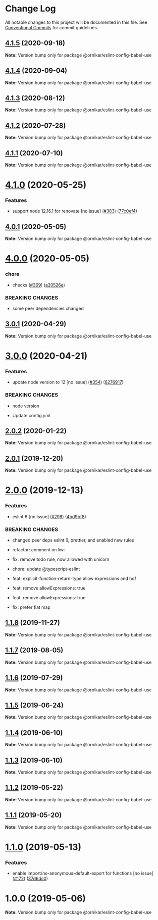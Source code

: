 # Change Log

All notable changes to this project will be documented in this file.
See [Conventional Commits](https://conventionalcommits.org) for commit guidelines.

## [4.1.5](https://github.com/ornikar/shared-configs/compare/@ornikar/eslint-config-babel-use@4.1.4...@ornikar/eslint-config-babel-use@4.1.5) (2020-09-18)

**Note:** Version bump only for package @ornikar/eslint-config-babel-use





## [4.1.4](https://github.com/ornikar/shared-configs/compare/@ornikar/eslint-config-babel-use@4.1.3...@ornikar/eslint-config-babel-use@4.1.4) (2020-09-04)

**Note:** Version bump only for package @ornikar/eslint-config-babel-use





## [4.1.3](https://github.com/ornikar/shared-configs/compare/@ornikar/eslint-config-babel-use@4.1.2...@ornikar/eslint-config-babel-use@4.1.3) (2020-08-12)

**Note:** Version bump only for package @ornikar/eslint-config-babel-use





## [4.1.2](https://github.com/ornikar/shared-configs/compare/@ornikar/eslint-config-babel-use@4.1.1...@ornikar/eslint-config-babel-use@4.1.2) (2020-07-28)

**Note:** Version bump only for package @ornikar/eslint-config-babel-use





## [4.1.1](https://github.com/ornikar/shared-configs/compare/@ornikar/eslint-config-babel-use@4.1.0...@ornikar/eslint-config-babel-use@4.1.1) (2020-07-10)

**Note:** Version bump only for package @ornikar/eslint-config-babel-use





# [4.1.0](https://github.com/ornikar/shared-configs/compare/@ornikar/eslint-config-babel-use@4.0.1...@ornikar/eslint-config-babel-use@4.1.0) (2020-05-25)


### Features

* support node 12.16.1 for renovate [no issue] ([#383](https://github.com/ornikar/shared-configs/issues/383)) ([77c0ef4](https://github.com/ornikar/shared-configs/commit/77c0ef4))





## [4.0.1](https://github.com/ornikar/shared-configs/compare/@ornikar/eslint-config-babel-use@4.0.0...@ornikar/eslint-config-babel-use@4.0.1) (2020-05-05)

**Note:** Version bump only for package @ornikar/eslint-config-babel-use





# [4.0.0](https://github.com/ornikar/shared-configs/compare/@ornikar/eslint-config-babel-use@3.0.1...@ornikar/eslint-config-babel-use@4.0.0) (2020-05-05)


### chore

* checks ([#369](https://github.com/ornikar/shared-configs/issues/369)) ([a30526e](https://github.com/ornikar/shared-configs/commit/a30526e))


### BREAKING CHANGES

* some peer dependencies changed





## [3.0.1](https://github.com/ornikar/shared-configs/compare/@ornikar/eslint-config-babel-use@3.0.0...@ornikar/eslint-config-babel-use@3.0.1) (2020-04-29)

**Note:** Version bump only for package @ornikar/eslint-config-babel-use





# [3.0.0](https://github.com/ornikar/shared-configs/compare/@ornikar/eslint-config-babel-use@2.0.2...@ornikar/eslint-config-babel-use@3.0.0) (2020-04-21)


### Features

* update node version to 12 [no issue] ([#354](https://github.com/ornikar/shared-configs/issues/354)) ([6276917](https://github.com/ornikar/shared-configs/commit/6276917))


### BREAKING CHANGES

* node version

* Update config.yml





## [2.0.2](https://github.com/ornikar/shared-configs/compare/@ornikar/eslint-config-babel-use@2.0.1...@ornikar/eslint-config-babel-use@2.0.2) (2020-01-22)

**Note:** Version bump only for package @ornikar/eslint-config-babel-use





## [2.0.1](https://github.com/ornikar/shared-configs/compare/@ornikar/eslint-config-babel-use@2.0.0...@ornikar/eslint-config-babel-use@2.0.1) (2019-12-20)

**Note:** Version bump only for package @ornikar/eslint-config-babel-use





# [2.0.0](https://github.com/ornikar/shared-configs/compare/@ornikar/eslint-config-babel-use@1.1.8...@ornikar/eslint-config-babel-use@2.0.0) (2019-12-13)


### Features

* eslint 6 [no issue] ([#298](https://github.com/ornikar/shared-configs/issues/298)) ([4bd9bf8](https://github.com/ornikar/shared-configs/commit/4bd9bf8))


### BREAKING CHANGES

* changed peer deps eslint 6, prettier, and enabled new rules

* refactor: comment on liwi

* fix: remove todo rule, now allowed with unicorn

* chore: update @typescript-eslint

* feat: explicit-function-return-type allow expressions and hof

* feat: remove allowExpressions: true

* feat: remove allowExpressions: true

* fix: prefer flat map





## [1.1.8](https://github.com/ornikar/shared-configs/compare/@ornikar/eslint-config-babel-use@1.1.7...@ornikar/eslint-config-babel-use@1.1.8) (2019-11-27)

**Note:** Version bump only for package @ornikar/eslint-config-babel-use





## [1.1.7](https://github.com/ornikar/shared-configs/compare/@ornikar/eslint-config-babel-use@1.1.6...@ornikar/eslint-config-babel-use@1.1.7) (2019-08-05)

**Note:** Version bump only for package @ornikar/eslint-config-babel-use





## [1.1.6](https://github.com/ornikar/shared-configs/compare/@ornikar/eslint-config-babel-use@1.1.5...@ornikar/eslint-config-babel-use@1.1.6) (2019-07-29)

**Note:** Version bump only for package @ornikar/eslint-config-babel-use





## [1.1.5](https://github.com/ornikar/shared-configs/compare/@ornikar/eslint-config-babel-use@1.1.4...@ornikar/eslint-config-babel-use@1.1.5) (2019-06-24)

**Note:** Version bump only for package @ornikar/eslint-config-babel-use





## [1.1.4](https://github.com/ornikar/shared-configs/compare/@ornikar/eslint-config-babel-use@1.1.3...@ornikar/eslint-config-babel-use@1.1.4) (2019-06-10)

**Note:** Version bump only for package @ornikar/eslint-config-babel-use





## [1.1.3](https://github.com/ornikar/shared-configs/compare/@ornikar/eslint-config-babel-use@1.1.2...@ornikar/eslint-config-babel-use@1.1.3) (2019-06-10)

**Note:** Version bump only for package @ornikar/eslint-config-babel-use





## [1.1.2](https://github.com/ornikar/shared-configs/compare/@ornikar/eslint-config-babel-use@1.1.1...@ornikar/eslint-config-babel-use@1.1.2) (2019-05-22)

**Note:** Version bump only for package @ornikar/eslint-config-babel-use





## [1.1.1](https://github.com/ornikar/shared-configs/compare/@ornikar/eslint-config-babel-use@1.1.0...@ornikar/eslint-config-babel-use@1.1.1) (2019-05-20)

**Note:** Version bump only for package @ornikar/eslint-config-babel-use





# [1.1.0](https://github.com/ornikar/shared-configs/compare/@ornikar/eslint-config-babel-use@1.0.0...@ornikar/eslint-config-babel-use@1.1.0) (2019-05-13)


### Features

* enable import/no-anonymous-default-export for functions [no issue] ([#172](https://github.com/ornikar/shared-configs/issues/172)) ([37d6dc0](https://github.com/ornikar/shared-configs/commit/37d6dc0))





# 1.0.0 (2019-05-06)

**Note:** Version bump only for package @ornikar/eslint-config-babel-use
